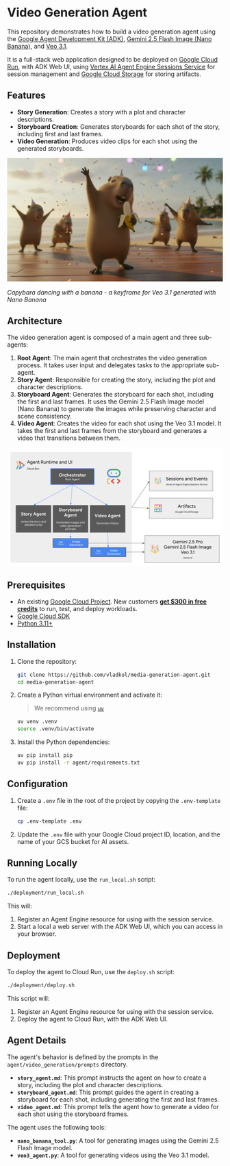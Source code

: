 # Video Generation Agent

This repository demonstrates how to build a video generation agent using the [Google Agent Development Kit (ADK)](https://google.github.io/adk-docs/), [Gemini 2.5 Flash Image (Nano Banana)](https://cloud.google.com/vertex-ai/generative-ai/docs/models/gemini/2-5-flash-image?utm_campaign=CDR_0xc245fc42_default_b443956672&utm_medium=external&utm_source=blog), and [Veo 3.1](https://console.cloud.google.com/vertex-ai/publishers/google/model-garden/veo-3.1-generate-preview?utm_campaign=CDR_0xc245fc42_default_b443956672&utm_medium=external&utm_source=blog).

It is a full-stack web application designed to be deployed on [Google Cloud Run](https://cloud.google.com/run/docs/overview/what-is-cloud-run?utm_campaign=CDR_0xc245fc42_default_b443956672&utm_medium=external&utm_source=blog), with ADK Web UI,
using [Vertex AI Agent Engine Sessions Service](https://cloud.google.com/vertex-ai/generative-ai/docs/agent-engine/sessions/overview?utm_campaign=CDR_0xc245fc42_default_b443956672&utm_medium=external&utm_source=blog) for session management and [Google Cloud Storage](https://cloud.google.com/storage/docs/introduction?utm_campaign=CDR_0xc245fc42_default_b443956672&utm_medium=external&utm_source=blog) for storing artifacts.

## Features

*   **Story Generation**: Creates a story with a plot and character descriptions.
*   **Storyboard Creation**: Generates storyboards for each shot of the story, including first and last frames.
*   **Video Generation**: Produces video clips for each shot using the generated storyboards.

![Capybara with a banana](assets/capy-with-banana.png)

*Capybara dancing with a banana - a keyframe for Veo 3.1 generated with Nano Banana*

## Architecture

The video generation agent is composed of a main agent and three sub-agents:

1.  **Root Agent**: The main agent that orchestrates the video generation process. It takes user input and delegates tasks to the appropriate sub-agent.
2.  **Story Agent**: Responsible for creating the story, including the plot and character descriptions.
3.  **Storyboard Agent**: Generates the storyboard for each shot, including the first and last frames. It uses the Gemini 2.5 Flash Image model (Nano Banana) to generate the images while preserving character and scene consistency.
4.  **Video Agent**: Creates the video for each shot using the Veo 3.1 model. It takes the first and last frames from the storyboard and generates a video that transitions between them.

![Agent Architecture](assets/arch.png)

## Prerequisites

*   An existing [Google Cloud Project](https://console.cloud.google.com/?utm_campaign=CDR_0xc245fc42_default_b443956672&utm_medium=external&utm_source=blog). New customers [**get $300 in free credits**](https://cloud.google.com/free?utm_campaign=CDR_0xc245fc42_default_b443956672&utm_medium=external&utm_source=blog) to run, test, and deploy workloads.
*   [Google Cloud SDK](https://cloud.google.com/sdk/docs/install?utm_campaign=CDR_0xc245fc42_default_b443956672&utm_medium=external&utm_source=blog)
*   [Python 3.11+](https://www.python.org/downloads/?utm_campaign=CDR_0xc245fc42_default_b443956672&utm_medium=external&utm_source=blog)

## Installation

1.  Clone the repository:

    ```bash
    git clone https://github.com/vladkol/media-generation-agent.git
    cd media-generation-agent
    ```

2.  Create a Python virtual environment and activate it:

    > We recommend using [`uv`](https://docs.astral.sh/uv/getting-started/installation/)

    ```bash
    uv venv .venv
    source .venv/bin/activate
    ```

3.  Install the Python dependencies:

    ```bash
    uv pip install pip
    uv pip install -r agent/requirements.txt
    ```

## Configuration

1.  Create a `.env` file in the root of the project by copying the `.env-template` file:

    ```bash
    cp .env-template .env
    ```

2.  Update the `.env` file with your Google Cloud project ID, location, and the name of your GCS bucket for AI assets.

## Running Locally

To run the agent locally, use the `run_local.sh` script:

```bash
./deployment/run_local.sh
```

This will:

1.  Register an Agent Engine resource for using with the session service.
2.  Start a local a web server with the ADK Web UI, which you can access in your browser.

## Deployment

To deploy the agent to Cloud Run, use the `deploy.sh` script:

```bash
./deployment/deploy.sh
```

This script will:

1.  Register an Agent Engine resource for using with the session service.
2.  Deploy the agent to Cloud Run, with the ADK Web UI.

## Agent Details

The agent's behavior is defined by the prompts in the `agent/video_generation/prompts` directory.

*   **`story_agent.md`**: This prompt instructs the agent on how to create a story, including the plot and character descriptions.
*   **`storyboard_agent.md`**: This prompt guides the agent in creating a storyboard for each shot, including generating the first and last frames.
*   **`video_agent.md`**: This prompt tells the agent how to generate a video for each shot using the storyboard frames.

The agent uses the following tools:

*   **`nano_banana_tool.py`**: A tool for generating images using the Gemini 2.5 Flash Image model.
*   **`veo3_agent.py`**: A tool for generating videos using the Veo 3.1 model.
